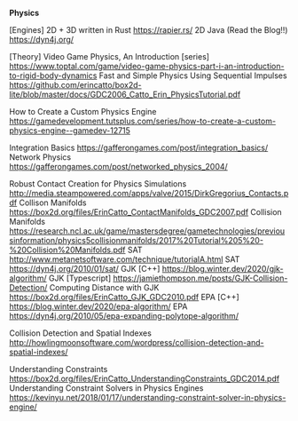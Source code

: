 
__**Physics**__

 [Engines]
 2D + 3D written in Rust <https://rapier.rs/>
 2D Java (Read the Blog!!) <https://dyn4j.org/>

[Theory]
Video Game Physics, An Introduction [series] <https://www.toptal.com/game/video-game-physics-part-i-an-introduction-to-rigid-body-dynamics>
Fast and Simple Physics Using Sequential Impulses <https://github.com/erincatto/box2d-lite/blob/master/docs/GDC2006_Catto_Erin_PhysicsTutorial.pdf>

How to Create a Custom Physics Engine <https://gamedevelopment.tutsplus.com/series/how-to-create-a-custom-physics-engine--gamedev-12715>

Integration Basics <https://gafferongames.com/post/integration_basics/>
Network Physics <https://gafferongames.com/post/networked_physics_2004/>

Robust Contact Creation for Physics Simulations <http://media.steampowered.com/apps/valve/2015/DirkGregorius_Contacts.pdf>
Collison Manifolds <https://box2d.org/files/ErinCatto_ContactManifolds_GDC2007.pdf>
Collision Manifolds <https://research.ncl.ac.uk/game/mastersdegree/gametechnologies/previousinformation/physics5collisionmanifolds/2017%20Tutorial%205%20-%20Collision%20Manifolds.pdf>
SAT <http://www.metanetsoftware.com/technique/tutorialA.html>
SAT <https://dyn4j.org/2010/01/sat/>
GJK [C++] <https://blog.winter.dev/2020/gjk-algorithm/>
GJK [Typescript] <https://jamiethompson.me/posts/GJK-Collision-Detection/>
Computing Distance with GJK <https://box2d.org/files/ErinCatto_GJK_GDC2010.pdf>
EPA [C++] <https://blog.winter.dev/2020/epa-algorithm/>
EPA <https://dyn4j.org/2010/05/epa-expanding-polytope-algorithm/>

Collision Detection and Spatial Indexes <http://howlingmoonsoftware.com/wordpress/collision-detection-and-spatial-indexes/>

Understanding Constraints <https://box2d.org/files/ErinCatto_UnderstandingConstraints_GDC2014.pdf>
Understanding Constraint Solvers in Physics Engines <https://kevinyu.net/2018/01/17/understanding-constraint-solver-in-physics-engine/>
